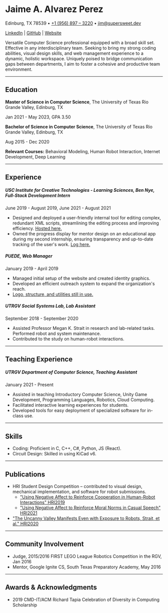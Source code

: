 # Jaime A. Alvarez Perez

Edinburg, TX 78539 • [+1 (956) 897 – 3220](tel:956-897-3220) • [jim@supersweet.dev](mailto:jim@supersweet.dev)

[LinkedIn](https://www.linkedin.com/in/supersweet) | [GitHub](https://github.com/supersweet-dev) | [Website](https://supersweet.dev/)

Versatile Computer Science professional equipped with a broad skill set. Effective in any interdisciplinary team. Seeking to bring my strong coding abilities, visual design skills, and web management experience to a dynamic, holistic workspace. Uniquely poised to bridge communication gaps between departments, I aim to foster a cohesive and productive team environment.

---

## Education

**Master of Science in Computer Science**, The University of Texas Rio Grande Valley, Edinburg, TX

Jan 2021 - May 2023, GPA 3.50

**Bachelor of Science in Computer Science**, The University of Texas Rio Grande Valley, Edinburg, TX

Aug 2015 - Dec 2020

**Relevant Courses:** Behavioral Modeling, Human Robot Interaction, Internet Development, Deep Learning

---

## Experience

##### USC Institute for Creative Technologies - Learning Sciences, Ben Nye, Full-Stack Development Intern

June 2019 - August 2019, June 2021 - August 2021

- Designed and deployed a user-friendly internal tool for editing complex, redundant XML scripts, streamlining the editing process and improving efficiency. [Hosted here.](http://author-tutor.surge.sh/)
- Owned the progress display for mentor design on an educational app during my second internship, ensuring transparency and up-to-date tracking of the user's work. [Log here.](https://github.com/mentorpal/mentor-admin/commits/main?author=supersweet-dev)

##### PUEDE, Web Manager

January 2019 - April 2019

- Managed initial setup of the website and created identity graphics.
- Developed an efficient outreach system to expand the organization's reach.
- [Logo, structure, and utilities still in use.](https://rgvpuede.org/en/)

##### UTRGV Social Systems Lab, Lab Assistant

September 2018 - September 2020

- Assisted Professor Megan K. Strait in research and lab-related tasks. Performed robot and system maintenance.
- Contributed to the study on human-robot interactions.

---

## Teaching Experience

##### UTRGV Department of Computer Science, Teaching Assistant

January 2021 - Present

- Assisted in teaching Introductory Computer Science, Unity Game Development, Programming Languages, Robotics, Cloud Computing.
- Facilitated interactive learning experiences for students.
- Developed tools for easy deployment of specialized software for in-class use.

---

## Skills

- Coding: Proficient in C, C++, C#, Python, JS (React).
- Circuit Design: Skilled in using KiCad v6.

---

## Publications

- HRI Student Design Competition – contributed to visual design, mechanical implementation, and software for robot submissions.
  - ["Using Negative Affect to Reinforce Cooperation in Human-Robot Interactions" HRI2019](https://dl.acm.org/doi/10.5555/3378680.3378885)
  - ["Using Negative Affect to Reinforce Moral Norms in Casual Speech" HRI2021](https://dl.acm.org/doi/10.1145/3434074.3446952)
- ["The Uncanny Valley Manifests Even with Exposure to Robots, Strait, et al." HRI2020](https://dl.acm.org/doi/abs/10.1145/3371382.3378312)

---

## Community Involvement

- Judge, 2015/2016 FIRST LEGO League Robotics Competition in the RGV, Jan 2016
- Mentor, Google Ignite CS, South Texas Preparatory Academy, May 2016

---

## Awards & Acknowledgments

- 2019 CMD-IT/ACM Richard Tapia Celebration of Diversity in Computing Scholarship

